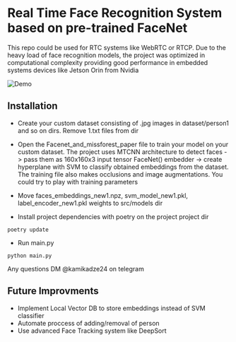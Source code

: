 # Real Time Face Recognition System based on pre-trained FaceNet 

This repo could be used for RTC systems like WebRTC or RTCP. Due to the heavy load of face recognition models, the project was optimized in computational complexity providing good performance in embedded systems devices like Jetson Orin from Nvidia 

![Demo](https://sun9-46.userapi.com/impg/sFoNRMtR4XCNLZjpYoJrE1DIrenmsu3Of4K-SQ/OenUAZLI1wU.jpg?size=640x516&quality=95&sign=dd94159bcdb5a3994d77d19178dcfee2&type=album)

## Installation

- Create your custom dataset consisting of .jpg images in dataset/person1 and so on dirs. Remove 1.txt files from dir

- Open the Facenet_and_missforest_paper file to train your model on your custom dataset. The project uses MTCNN architecture to detect faces -> pass them as 160x160x3 input tensor FaceNet() embedder -> create hyperplane with SVM to classify obtained embeddings from the dataset. The training file also makes occlusions and image augmentations. You could try to play with training parameters

- Move faces_embeddings_new1.npz, svm_model_new1.pkl, label_encoder_new1.pkl weights to src/models dir

- Install project dependencies with poetry on the project project dir
```
poetry update
```
- Run main.py
```
python main.py
```

Any questions DM @kamikadze24 on telegram

## Future Improvments 

- Implement Local Vector DB to store embeddings instead of SVM classifier
- Automate proccess of adding/removal of person
- Use advanced Face Tracking system like DeepSort
